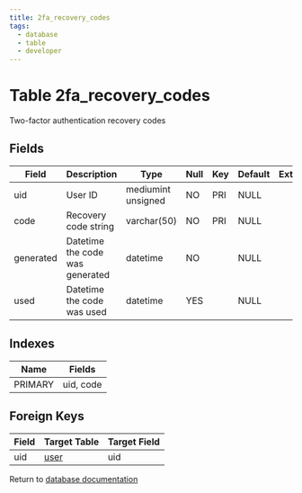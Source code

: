```yaml
---
title: 2fa_recovery_codes
tags:
  - database
  - table
  - developer
---
```

# Table 2fa_recovery_codes

Two-factor authentication recovery codes

## Fields

| Field     | Description                     | Type               | Null | Key | Default | Extra |
| --------- | ------------------------------- | ------------------ | ---- | --- | ------- | ----- |
| uid       | User ID                         | mediumint unsigned | NO   | PRI | NULL    |       |
| code      | Recovery code string            | varchar(50)        | NO   | PRI | NULL    |       |
| generated | Datetime the code was generated | datetime           | NO   |     | NULL    |       |
| used      | Datetime the code was used      | datetime           | YES  |     | NULL    |       |

## Indexes

| Name    | Fields    |
| ------- | --------- |
| PRIMARY | uid, code |

## Foreign Keys

| Field | Target Table                   | Target Field |
| ----- | ------------------------------ | ------------ |
| uid   | [user](/spec/database/db_user) | uid          |

Return to [database documentation](/spec/database/)
